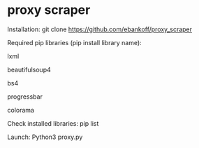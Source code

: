 # proxy scraper

Installation:
git clone https://github.com/ebankoff/proxy_scraper

Required pip libraries (pip install library name):
  
lxml
  
beautifulsoup4
  
bs4
  
progressbar
  
colorama

Check installed libraries: pip list

Launch:
Python3 proxy.py
